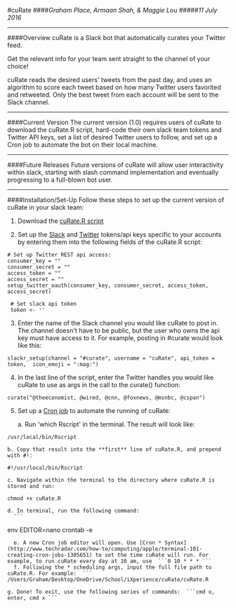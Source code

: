 #cuRate
####*Graham Place, Armaan Shah, & Maggie Lou*
#####*11 July 2016*

***
####Overview
cuRate is a Slack bot that automatically curates your Twitter feed. 

Get the relevant info for your team sent straight to the channel of your choice! 

cuRate reads the desired users' tweets from the past day, and uses an algorithm to score each tweet based on how many Twitter users favorited and retweeted. Only the best tweet from each account will be sent to the Slack channel. 

***
####Current Version
The current version (1.0) requires users of cuRate to download the cuRate.R script, hard-code their own slack team tokens and Twitter API keys, set a list of desired Twitter users to follow, and set up a Cron job to automate the bot on their local machine. 

***
####Future Releases
Future versions of cuRate will allow user interactivity within slack, starting with slash command implementation and eventually progressing to a full-blown bot user.

***
####Installation/Set-Up
Follow these steps to set up the current version of cuRate in your slack team:

1) Download the [cuRate.R script](https://github.com/armaanshah96/cuRate/blob/master/cuRate.R)

2) Set up the [Slack](https://api.slack.com/tokens) and [Twitter](https://dev.twitter.com/rest/public) tokens/api keys specific to your accounts by entering them into the following fields of the cuRate.R script:
```{r}
# Set up Twitter REST api access:
consumer_key = ""
consumer_secret = ""
access_token = ""
access_secret = ""
setup_twitter_oauth(consumer_key, consumer_secret, access_token, access_secret)
```
```{r}
 # Set slack api token 
 token <- ''
```
3) Enter the name of the Slack channel you would like cuRate to post in. The channel doesn't have to be public, but the user who owns the api key must have access to it. For example, posting in #curate would look like this:
```{r}
slackr_setup(channel = "#curate", username = "cuRate", api_token = token,  icon_emoji = ":mag:")
```
4) In the last line of the script, enter the Twitter handles you would like cuRate to use as args in the call to the curate() function: 
```{r}
curate("@theeconomist, @wired, @cnn, @foxnews, @msnbc, @cspan")
```
5) Set up a [Cron job](http://www.techradar.com/how-to/computing/apple/terminal-101-creating-cron-jobs-1305651) to automate the running of cuRate:
   
    a. Run 'which Rscript' in the terminal. The result will look like: 
  ```
  /usr/local/bin/Rscript
  ```
  
    b. Copy that result into the **first** line of cuRate.R, and prepend with #!:
  ```
 #!/usr/local/bin/Rscript
  ```
    c. Navigate within the terminal to the directory where cuRate.R is stored and run:
  ```
 chmod +x cuRate.R
  ```
    d. In terminal, run the following command: 
      ```
 env EDITOR=nano crontab -e
  ```
    e. A new Cron job editor will open. Use [Cron * Syntax](http://www.techradar.com/how-to/computing/apple/terminal-101-creating-cron-jobs-1305651) to set the time cuRate will run. For example, to run cuRate every day at 10 am, use  ```0 10 * * * ```
    f. Folliwing the * scheduling args, input the full file path to cuRate.R. For example:  ```
/Users/Graham/Desktop/OneDrive/School/iXperience/cuRate/cuRate.R
  ```
    g. Done! To exit, use the following series of commands:  ```cmd o, enter, cmd x ```
    